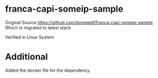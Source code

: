 # franca-capi-someip-sample
Original Source https://github.com/bonewell/franca-capi-someip-sample
Which is migrated to latest stack 

Verified in Linux System 

# Additional 
Added the docker file for the dependency. 


